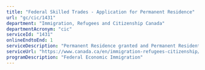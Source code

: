 ```yaml
---
title: "Federal Skilled Trades - Application for Permanent Residence"
url: "gc/cic/1431"
department: "Immigration, Refugees and Citizenship Canada"
departmentAcronym: "cic"
serviceId: "1431"
onlineEndtoEnd: 1
serviceDescription: "Permanent Residence granted and Permanent Resident card issued to skilled trades workers on the basis of their ability to become economically established in Canada and their intention to reside in a province other than the province of Quebec."
serviceUrl: "https://www.canada.ca/en/immigration-refugees-citizenship/services/immigrate-canada/express-entry/eligibility/skilled-trades.html"
programDescription: "Federal Economic Immigration"
---
```

